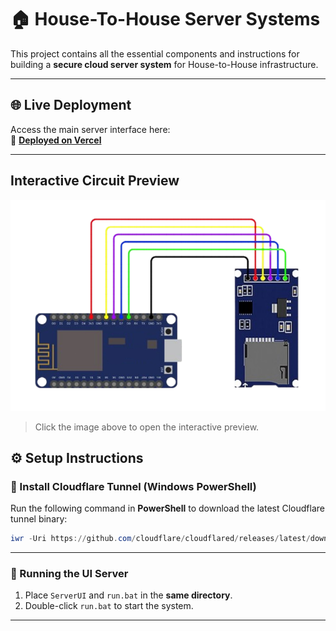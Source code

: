 # 🏠 House-To-House Server Systems

This project contains all the essential components and instructions for building a **secure cloud server system** for House-to-House infrastructure.

---

## 🌐 Live Deployment  
Access the main server interface here:  
🔗 [**Deployed on Vercel**](https://hthss-user-ui.vercel.app/)

---

## Interactive Circuit Preview

[![Preview of the Circuit](Photos/Circuit.png)](https://app.cirkitdesigner.com/project/9add52d5-1fe5-44a5-991c-8d9071a3059a?view=interactive_preview)

> Click the image above to open the interactive preview.


## ⚙️ Setup Instructions

### 🔸 Install Cloudflare Tunnel (Windows PowerShell)

Run the following command in **PowerShell** to download the latest Cloudflare tunnel binary:

```powershell
iwr -Uri https://github.com/cloudflare/cloudflared/releases/latest/download/cloudflared-windows-amd64.exe -OutFile cloudflared.exe
```

---

### 🔸 Running the UI Server

1. Place `ServerUI` and `run.bat` in the **same directory**.
2. Double-click `run.bat` to start the system.

---

